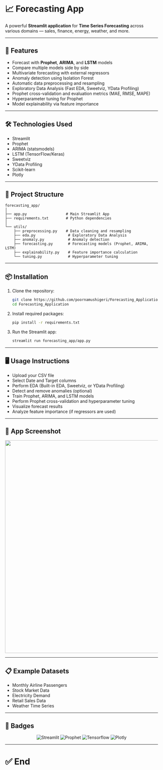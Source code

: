 # 📈 Forecasting App

A powerful **Streamlit application** for **Time Series Forecasting** across various domains — sales, finance, energy, weather, and more.

---

## 🚀 Features

- Forecast with **Prophet**, **ARIMA**, and **LSTM** models  
- Compare multiple models side by side  
- Multivariate forecasting with external regressors  
- Anomaly detection using Isolation Forest  
- Automatic data preprocessing and resampling  
- Exploratory Data Analysis (Fast EDA, Sweetviz, YData Profiling)  
- Prophet cross-validation and evaluation metrics (MAE, RMSE, MAPE)  
- Hyperparameter tuning for Prophet  
- Model explainability via feature importance

---

## 🛠️ Technologies Used

- Streamlit
- Prophet
- ARIMA (statsmodels)
- LSTM (TensorFlow/Keras)
- Sweetviz
- YData Profiling
- Scikit-learn
- Plotly

---

## 📂 Project Structure

```
forecasting_app/
│
├── app.py                  # Main Streamlit App
├── requirements.txt        # Python dependencies
│
└── utils/
    ├── preprocessing.py    # Data cleaning and resampling
    ├── eda.py               # Exploratory Data Analysis
    ├── anomaly.py           # Anomaly detection
    ├── forecasting.py       # Forecasting models (Prophet, ARIMA, LSTM)
    ├── explainability.py    # Feature importance calculation
    └── tuning.py            # Hyperparameter tuning
```

---

## 📦 Installation

1. Clone the repository:
    ```bash
    git clone https://github.com/poornamushigeri/Forecasting_Application.git
    cd Forecasting_Application
    ```

2. Install required packages:
    ```bash
    pip install -r requirements.txt
    ```

3. Run the Streamlit app:
    ```bash
    streamlit run forecasting_app/app.py
    ```

---

## 🖥️ Usage Instructions

- Upload your CSV file  
- Select Date and Target columns  
- Perform EDA (Built-in EDA, Sweetviz, or YData Profiling)  
- Detect and remove anomalies (optional)  
- Train Prophet, ARIMA, and LSTM models  
- Perform Prophet cross-validation and hyperparameter tuning  
- Visualize forecast results  
- Analyze feature importance (if regressors are used)

---

## 📸 App Screenshot

<p align="center">
  <img src="forecasting_app/screenshots/app_scr.png" width="700">
</p>

---

## 📋 Example Datasets

- Monthly Airline Passengers  
- Stock Market Data  
- Electricity Demand  
- Retail Sales Data  
- Weather Time Series  

---

## 📛 Badges

<p align="center">
  <img src="https://img.shields.io/badge/Streamlit-Application-orange?logo=streamlit" alt="Streamlit">
  <img src="https://img.shields.io/badge/Prophet-Forecasting-blue?logo=facebook" alt="Prophet">
  <img src="https://img.shields.io/badge/Tensorflow-LSTM-red?logo=tensorflow" alt="Tensorflow">
  <img src="https://img.shields.io/badge/Plotly-Visualization-brightgreen?logo=plotly" alt="Plotly">
</p>

---

# ✅ End
